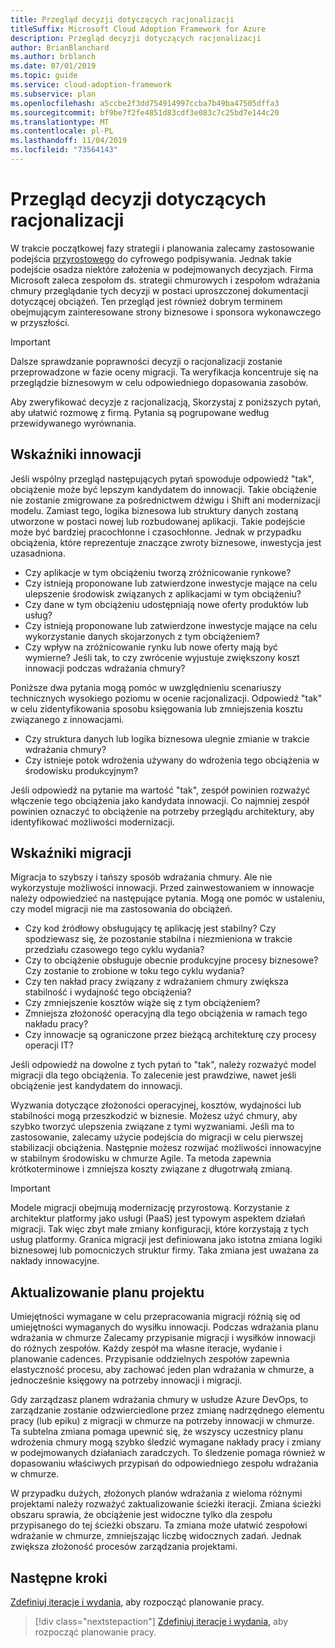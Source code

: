 ```yaml
---
title: Przegląd decyzji dotyczących racjonalizacji
titleSuffix: Microsoft Cloud Adoption Framework for Azure
description: Przegląd decyzji dotyczących racjonalizacji
author: BrianBlanchard
ms.author: brblanch
ms.date: 07/01/2019
ms.topic: guide
ms.service: cloud-adoption-framework
ms.subservice: plan
ms.openlocfilehash: a5ccbe2f3dd754914997ccba7b49ba47505dffa3
ms.sourcegitcommit: bf9be7f2fe4851d83cdf3e083c7c25bd7e144c20
ms.translationtype: MT
ms.contentlocale: pl-PL
ms.lasthandoff: 11/04/2019
ms.locfileid: "73564143"
---
```

# <a name="review-rationalization-decisions"></a>Przegląd decyzji dotyczących racjonalizacji

W trakcie początkowej fazy strategii i planowania zalecamy zastosowanie podejścia [przyrostowego](../digital-estate/rationalize.md#incremental-rationalization) do cyfrowego podpisywania. Jednak takie podejście osadza niektóre założenia w podejmowanych decyzjach. Firma Microsoft zaleca zespołom ds. strategii chmurowych i zespołom wdrażania chmury przeglądanie tych decyzji w postaci uproszczonej dokumentacji dotyczącej obciążeń. Ten przegląd jest również dobrym terminem obejmującym zainteresowane strony biznesowe i sponsora wykonawczego w przyszłości.

> [!IMPORTANT]
> Dalsze sprawdzanie poprawności decyzji o racjonalizacji zostanie przeprowadzone w fazie oceny migracji. Ta weryfikacja koncentruje się na przeglądzie biznesowym w celu odpowiedniego dopasowania zasobów.

Aby zweryfikować decyzje z racjonalizacją, Skorzystaj z poniższych pytań, aby ułatwić rozmowę z firmą. Pytania są pogrupowane według przewidywanego wyrównania.

## <a name="innovation-indicators"></a>Wskaźniki innowacji

Jeśli wspólny przegląd następujących pytań spowoduje odpowiedź "tak", obciążenie może być lepszym kandydatem do innowacji. Takie obciążenie nie zostanie zmigrowane za pośrednictwem dźwigu i Shift ani modernizacji modelu. Zamiast tego, logika biznesowa lub struktury danych zostaną utworzone w postaci nowej lub rozbudowanej aplikacji. Takie podejście może być bardziej pracochłonne i czasochłonne. Jednak w przypadku obciążenia, które reprezentuje znaczące zwroty biznesowe, inwestycja jest uzasadniona.

- Czy aplikacje w tym obciążeniu tworzą zróżnicowanie rynkowe?
- Czy istnieją proponowane lub zatwierdzone inwestycje mające na celu ulepszenie środowisk związanych z aplikacjami w tym obciążeniu?
- Czy dane w tym obciążeniu udostępniają nowe oferty produktów lub usług?
- Czy istnieją proponowane lub zatwierdzone inwestycje mające na celu wykorzystanie danych skojarzonych z tym obciążeniem?
- Czy wpływ na zróżnicowanie rynku lub nowe oferty mają być wymierne? Jeśli tak, to czy zwrócenie wyjustuje zwiększony koszt innowacji podczas wdrażania chmury?

Poniższe dwa pytania mogą pomóc w uwzględnieniu scenariuszy technicznych wysokiego poziomu w ocenie racjonalizacji. Odpowiedź "tak" w celu zidentyfikowania sposobu księgowania lub zmniejszenia kosztu związanego z innowacjami.

- Czy struktura danych lub logika biznesowa ulegnie zmianie w trakcie wdrażania chmury?
- Czy istnieje potok wdrożenia używany do wdrożenia tego obciążenia w środowisku produkcyjnym?

Jeśli odpowiedź na pytanie ma wartość "tak", zespół powinien rozważyć włączenie tego obciążenia jako kandydata innowacji. Co najmniej zespół powinien oznaczyć to obciążenie na potrzeby przeglądu architektury, aby identyfikować możliwości modernizacji.

## <a name="migration-indicators"></a>Wskaźniki migracji

Migracja to szybszy i tańszy sposób wdrażania chmury. Ale nie wykorzystuje możliwości innowacji. Przed zainwestowaniem w innowacje należy odpowiedzieć na następujące pytania. Mogą one pomóc w ustaleniu, czy model migracji nie ma zastosowania do obciążeń.

- Czy kod źródłowy obsługujący tę aplikację jest stabilny? Czy spodziewasz się, że pozostanie stabilna i niezmieniona w trakcie przedziału czasowego tego cyklu wydania?
- Czy to obciążenie obsługuje obecnie produkcyjne procesy biznesowe? Czy zostanie to zrobione w toku tego cyklu wydania?
- Czy ten nakład pracy związany z wdrażaniem chmury zwiększa stabilność i wydajność tego obciążenia?
- Czy zmniejszenie kosztów wiąże się z tym obciążeniem?
- Zmniejsza złożoność operacyjną dla tego obciążenia w ramach tego nakładu pracy?
- Czy innowacje są ograniczone przez bieżącą architekturę czy procesy operacji IT?

Jeśli odpowiedź na dowolne z tych pytań to "tak", należy rozważyć model migracji dla tego obciążenia. To zalecenie jest prawdziwe, nawet jeśli obciążenie jest kandydatem do innowacji.

Wyzwania dotyczące złożoności operacyjnej, kosztów, wydajności lub stabilności mogą przeszkodzić w biznesie. Możesz użyć chmury, aby szybko tworzyć ulepszenia związane z tymi wyzwaniami. Jeśli ma to zastosowanie, zalecamy użycie podejścia do migracji w celu pierwszej stabilizacji obciążenia. Następnie możesz rozwijać możliwości innowacyjne w stabilnym środowisku w chmurze Agile. Ta metoda zapewnia krótkoterminowe i zmniejsza koszty związane z długotrwałą zmianą.

> [!IMPORTANT]
> Modele migracji obejmują modernizację przyrostową. Korzystanie z architektur platformy jako usługi (PaaS) jest typowym aspektem działań migracji. Tak więc zbyt małe zmiany konfiguracji, które korzystają z tych usług platformy. Granica migracji jest definiowana jako istotna zmiana logiki biznesowej lub pomocniczych struktur firmy. Taka zmiana jest uważana za nakłady innowacyjne.

## <a name="update-the-project-plan"></a>Aktualizowanie planu projektu

Umiejętności wymagane w celu przepracowania migracji różnią się od umiejętności wymaganych do wysiłku innowacji. Podczas wdrażania planu wdrażania w chmurze Zalecamy przypisanie migracji i wysiłków innowacji do różnych zespołów. Każdy zespół ma własne iteracje, wydanie i planowanie cadences. Przypisanie oddzielnych zespołów zapewnia elastyczność procesu, aby zachować jeden plan wdrażania w chmurze, a jednocześnie księgowy na potrzeby innowacji i migracji.

Gdy zarządzasz planem wdrażania chmury w usłudze Azure DevOps, to zarządzanie zostanie odzwierciedlone przez zmianę nadrzędnego elementu pracy (lub epiku) z migracji w chmurze na potrzeby innowacji w chmurze. Ta subtelna zmiana pomaga upewnić się, że wszyscy uczestnicy planu wdrożenia chmury mogą szybko śledzić wymagane nakłady pracy i zmiany w podejmowanych działaniach zaradczych. To śledzenie pomaga również w dopasowaniu właściwych przypisań do odpowiedniego zespołu wdrażania w chmurze.

W przypadku dużych, złożonych planów wdrażania z wieloma różnymi projektami należy rozważyć zaktualizowanie ścieżki iteracji. Zmiana ścieżki obszaru sprawia, że obciążenie jest widoczne tylko dla zespołu przypisanego do tej ścieżki obszaru. Ta zmiana może ułatwić zespołowi wdrażanie w chmurze, zmniejszając liczbę widocznych zadań. Jednak zwiększa złożoność procesów zarządzania projektami.

## <a name="next-steps"></a>Następne kroki

[Zdefiniuj iteracje i wydania,](./iteration-paths.md) aby rozpocząć planowanie pracy.

> [!div class="nextstepaction"]
> [Zdefiniuj iteracje i wydania,](./iteration-paths.md) aby rozpocząć planowanie pracy.

